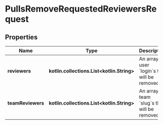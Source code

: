 
# PullsRemoveRequestedReviewersRequest

## Properties
Name | Type | Description | Notes
------------ | ------------- | ------------- | -------------
**reviewers** | **kotlin.collections.List&lt;kotlin.String&gt;** | An array of user &#x60;login&#x60;s that will be removed. | 
**teamReviewers** | **kotlin.collections.List&lt;kotlin.String&gt;** | An array of team &#x60;slug&#x60;s that will be removed. |  [optional]



